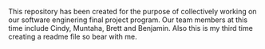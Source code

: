 This repository has been created for the purpose of collectively working on our software enginering final project program.
Our team members at this time include Cindy, Muntaha, Brett and Benjamin.
Also this is my third time creating a readme file so bear with me.


